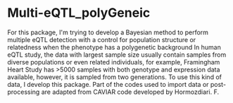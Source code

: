 # Multi-eQTL_polyGeneic
For this package, I'm trying to develop a Bayesian method to perform multiple eQTL detection with a control for population structure or relatedness when the phenotype has a polygenetic background
In human eQTL study, the data with largest sample size usually contain samples from diverse populations or even related individuals, for example, Framingham Heart Study has >5000 samples with both genotype and expression data available, however, it is sampled from two generations. To use this kind of data, I develop this package. 
Part of the codes used to import data or post-processing are adapted from CAVIAR code developed by Hormozdiari. F.
